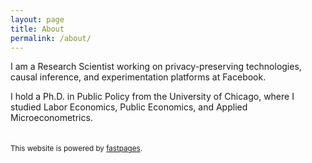 ```yaml
---
layout: page
title: About
permalink: /about/
---
```


I am a Research Scientist working on privacy-preserving technologies, causal inference, and experimentation platforms at Facebook.

I hold a Ph.D. in Public Policy from the University of Chicago, where I studied Labor Economics, Public Economics, and Applied Microeconometrics.
\
\
\
<small>This website is powered by [fastpages](https://github.com/fastai/fastpages).</small>
